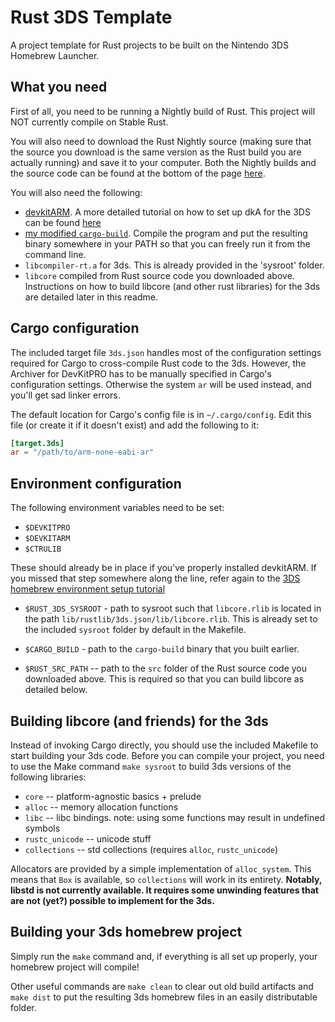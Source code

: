 # Rust 3DS Template

A project template for Rust projects to be built on the Nintendo 3DS Homebrew Launcher.


## What you need

First of all, you need to be running a Nightly build of Rust. This project will NOT currently compile on Stable Rust. 

You will also need to download the Rust Nightly source (making sure that the source you download is the same version as the Rust build you are actually running) and save it to your computer. Both the Nightly builds and the source code can be found at the bottom of the page [here](https://www.rust-lang.org/downloads.html). 

You will also need the following:
 * [devkitARM](http://sourceforge.net/projects/devkitpro/files/devkitARM/). A more detailed tutorial on how to set up dkA for the 3DS can be found [here](http://3dbrew.org/wiki/Setting_up_Development_Environment)
 * [my modified `cargo-build`](https://github.com/Furyhunter/cargo-build). Compile the program and put the resulting binary somewhere in your PATH so that you can freely run it from the command line.
 * `libcompiler-rt.a` for 3ds. This is already provided in the 'sysroot' folder.
 * `libcore` compiled from Rust source code you downloaded above. Instructions on how to build libcore (and other rust libraries) for the 3ds are detailed later in this readme.


## Cargo configuration

The included target file `3ds.json` handles most of the configuration settings required for Cargo to cross-compile Rust code to the 3ds. However, the Archiver for DevKitPRO has to be manually specified in Cargo's configuration settings. Otherwise the system `ar` will be used instead, and you'll get sad linker errors.

The default location for Cargo's config file is in `~/.cargo/config`. Edit this file (or create it if it doesn't exist) and add the following to it:

```toml
[target.3ds]
ar = "/path/to/arm-none-eabi-ar"
```


## Environment configuration

The following environment variables need to be set:

 * `$DEVKITPRO`
 * `$DEVKITARM`
 * `$CTRULIB`
 
These should already be in place if you've properly installed devkitARM. If you missed that step somewhere along the line, refer again to the [3DS homebrew environment setup tutorial](http://3dbrew.org/wiki/Setting_up_Development_Environment)
 
 * `$RUST_3DS_SYSROOT` - path to sysroot such that `libcore.rlib` is located in the path `lib/rustlib/3ds.json/lib/libcore.rlib`. This is already set to the included `sysroot` folder by default in the Makefile.

 * `$CARGO_BUILD` - path to the `cargo-build` binary that you built earlier.

 * `$RUST_SRC_PATH` -- path to the `src` folder of the Rust source code you downloaded above. This is required so that you can build libcore as detailed below.


## Building libcore (and friends) for the 3ds

Instead of invoking Cargo directly, you should use the included Makefile to start building your 3ds code. Before you can compile your project, you need to use the Make command `make sysroot` to build 3ds versions of the following libraries:

 * `core` -- platform-agnostic basics + prelude
 * `alloc` -- memory allocation functions
 * `libc` -- libc bindings. note: using some functions may result in undefined symbols
 * `rustc_unicode` -- unicode stuff
 * `collections` -- std collections (requires `alloc`, `rustc_unicode`)

Allocators are provided by a simple implementation of `alloc_system`. This means that `Box` is available, so `collections` will work in its entirety.
**Notably, libstd is not currently available. It requires some unwinding features that are not (yet?) possible to implement for the 3ds.**


## Building your 3ds homebrew project

Simply run the `make` command and, if everything is all set up properly, your homebrew project will compile!

Other useful commands are `make clean` to clear out old build artifacts and `make dist` to put the resulting 3ds homebrew files in an easily distributable folder.
